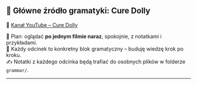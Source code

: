 ## 🎥 Główne źródło gramatyki: Cure Dolly

🔗 [Kanał YouTube – Cure Dolly]([https://www.youtube.com/@CureDolly](https://www.youtube.com/watch?v=pSvH9vH60Ig&list=PLg9uYxuZf8x_A-vcqqyOFZu06WlhnypWj))

📅 Plan: oglądać **po jednym filmie naraz**, spokojnie, z notatkami i przykładami.  
🧠 Każdy odcinek to konkretny blok gramatyczny – buduję wiedzę krok po kroku.  
✍️ Notatki z każdego odcinka będą trafiać do osobnych plików w folderze `grammar/`.

---
